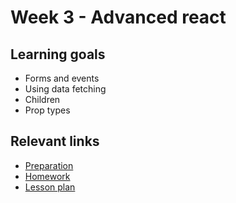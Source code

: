 # Week 3 - Advanced react

## Learning goals
- Forms and events
- Using data fetching
- Children
- Prop types

## Relevant links
* [Preparation](preparation.md)
* [Homework](homework.md)
* [Lesson plan](lesson-plan.md)